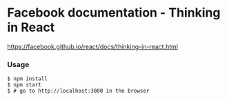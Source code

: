 # Facebook documentation - Thinking in React

https://facebook.github.io/react/docs/thinking-in-react.html

### Usage

    $ npm install
    $ npm start
    $ # go to http://localhost:3000 in the browser

